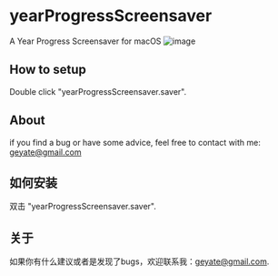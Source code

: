 # yearProgressScreensaver
A Year Progress Screensaver for macOS
![image](https://github.com/yate-ge/yearProgressScreensaver/blob/master/%20%20.png)

## How to setup
Double click "yearProgressScreensaver.saver".

## About
if you find a bug or have some advice, feel free to contact with me: geyate@gmail.com


## 如何安装
双击 "yearProgressScreensaver.saver".

## 关于
如果你有什么建议或者是发现了bugs，欢迎联系我：geyate@gmail.com.
